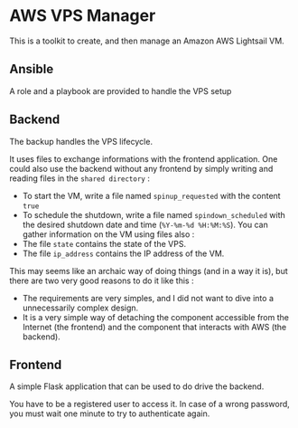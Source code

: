 # AWS VPS Manager

This is a toolkit to create, and then manage an Amazon AWS Lightsail VM.

## Ansible

A role and a playbook are provided to handle the VPS setup

## Backend

The backup handles the VPS lifecycle.

It uses files to exchange informations with the frontend application.
One could also use the backend without any frontend by simply writing and reading files in the `shared directory` :
- To start the VM, write a file named `spinup_requested` with the content `true`
- To schedule the shutdown, write a file named `spindown_scheduled` with the desired shutdown date and time (`%Y-%m-%d %H:%M:%S`).
You can gather information on the VM using files also :
- The file `state` contains the state of the VPS.
- The file `ip_address` contains the IP address of the VM.

This may seems like an archaic way of doing things (and in a way it is), but there are two very good reasons to do it like this :
- The requirements are very simples, and I did not want to dive into a unnecessarily complex design.
- It is a very simple way of detaching the component accessible from the Internet (the frontend) and the component that interacts with AWS (the backend).

## Frontend

A simple Flask application that can be used to do drive the backend.

You have to be a registered user to access it.
In case of a wrong password, you must wait one minute to try to authenticate again.
